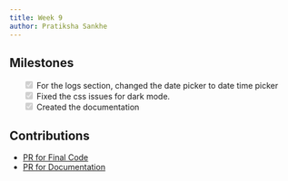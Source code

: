```yaml
---
title: Week 9
author: Pratiksha Sankhe
---
```


## Milestones

<ul>
  <input type="checkbox" disabled="" checked="true"/> For the logs section, changed the date picker to date time picker<br/>
  <input type="checkbox" disabled="" checked="true"/> Fixed the css issues for dark mode.<br/>
  <input type="checkbox" disabled="" checked="true"/> Created the documentation<br/>
</ul>

## Contributions

- [PR for Final Code](https://github.com/samagra-comms/uci-admin/pull/59)
- [PR for Documentation](https://github.com/samagra-comms/community/pull/65)

